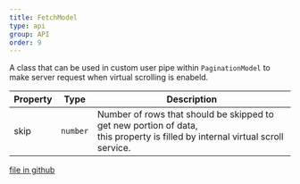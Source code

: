 ```yaml
---
title: FetchModel
type: api
group: API
order: 9
---
```

A class that can be used in custom user pipe within `PaginationModel` to make server request when
virtual scrolling is enabeld.

Property|Type|Description
---|---|---
skip|`number`|Number of rows that should be skipped to get new portion of data,<br />this property is filled by internal virtual scroll service.

[file in github](https://github.com/qgrid/ng2/tree/master/core/fetch/fetch.model.js)
